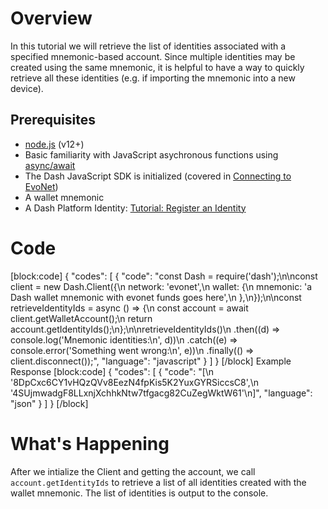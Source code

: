 # Overview
In this tutorial we will retrieve the list of identities associated with a specified mnemonic-based account. Since multiple identities may be created using the same mnemonic, it is helpful to have a way to quickly retrieve all these identities (e.g. if importing the mnemonic into a new device).

## Prerequisites
- [node.js](https://nodejs.org/en/) (v12+)
- Basic familiarity with JavaScript asychronous functions using [async/await](https://developer.mozilla.org/en-US/docs/Learn/JavaScript/Asynchronous/Async_await)
- The Dash JavaScript SDK is initialized (covered in [Connecting to EvoNet](tutorial-connecting-to-evonet))
- A wallet mnemonic
- A Dash Platform Identity: [Tutorial: Register an Identity](tutorial-register-an-identity) 

# Code
[block:code]
{
  "codes": [
    {
      "code": "const Dash = require('dash');\n\nconst client = new Dash.Client({\n  network: 'evonet',\n  wallet: {\n    mnemonic: 'a Dash wallet mnemonic with evonet funds goes here',\n  },\n});\n\nconst retrieveIdentityIds = async () => {\n  const account = await client.getWalletAccount();\n  return account.getIdentityIds();\n};\n\nretrieveIdentityIds()\n  .then((d) => console.log('Mnemonic identities:\\n', d))\n  .catch((e) => console.error('Something went wrong:\\n', e))\n  .finally(() => client.disconnect());",
      "language": "javascript"
    }
  ]
}
[/block]
Example Response
[block:code]
{
  "codes": [
    {
      "code": "[\n  '8DpCxc6CY1vHQzQVv8EezN4fpKis5K2YuxGYRSiccsC8',\n  '4SUjmwadgF8LLxnjXchhkNtw7tfgacg82CuZegWktW61'\n]",
      "language": "json"
    }
  ]
}
[/block]
# What's Happening

After we intialize the Client and getting the account, we call `account.getIdentityIds` to retrieve a list of all identities created with the wallet mnemonic. The list of identities is output to the console.
